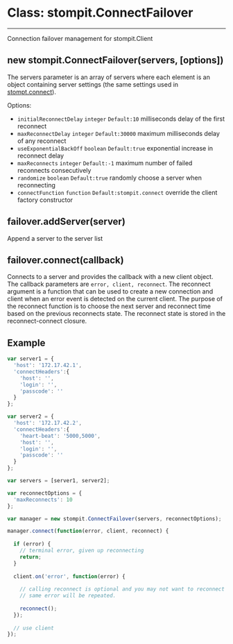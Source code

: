 # Class: stompit.ConnectFailover

---

Connection failover management for stompit.Client

## new stompit.ConnectFailover(servers, [options])

The servers parameter is an array of servers where each element is an object 
containing server settings (the same settings used in [stompt.connect](../connect/)).

Options:

* `initialReconnectDelay` `integer` `Default:10` milliseconds delay of the first reconnect
* `maxReconnectDelay` `integer` `Default:30000` maximum milliseconds delay of any reconnect
* `useExponentialBackOff` `boolean` `Default:true` exponential increase in reconnect delay
* `maxReconnects` `integer` `Default:-1` maximum number of failed reconnects consecutively
* `randomize` `boolean` `Default:true` randomly choose a server when reconnecting
* `connectFunction` `function` `Default:stompit.connect` override the client factory constructor

## failover.addServer(server)

Append a server to the server list

## failover.connect(callback)

Connects to a server and provides the callback with a new client object. The 
callback parameters are `error, client, reconnect`. The reconnect argument is
a function that can be used to create a new connection and client when an error
event is detected on the current client. The purpose of the reconnect function
is to choose the next server and reconnect time based on the previous reconnects
state. The reconnect state is stored in the reconnect-connect closure.

## Example

```js
var server1 = {
  'host': '172.17.42.1',
  'connectHeaders':{
    'host': '',
    'login': '',
    'passcode': ''
  }
};

var server2 = {
  'host': '172.17.42.2',
  'connectHeaders':{
    'heart-beat': '5000,5000',
    'host': '',
    'login': '',
    'passcode': ''
  }
};

var servers = [server1, server2];

var reconnectOptions = {
  'maxReconnects': 10 
};

var manager = new stompit.ConnectFailover(servers, reconnectOptions);

manager.connect(function(error, client, reconnect) {
  
  if (error) {
    // terminal error, given up reconnecting
    return;
  }
  
  client.on('error', function(error) {
  
    // calling reconnect is optional and you may not want to reconnect if the
    // same error will be repeated.
    
    reconnect();
  });
  
  // use client
});
```
